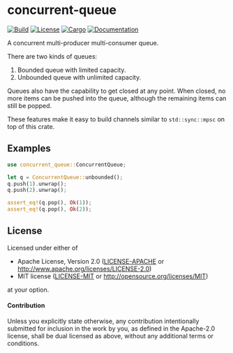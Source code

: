 # concurrent-queue

[![Build](https://github.com/smol-rs/concurrent-queue/workflows/Build%20and%20test/badge.svg)](
https://github.com/smol-rs/concurrent-queue/actions)
[![License](https://img.shields.io/badge/license-Apache--2.0_OR_MIT-blue.svg)](
https://github.com/smol-rs/concurrent-queue)
[![Cargo](https://img.shields.io/crates/v/concurrent-queue.svg)](
https://crates.io/crates/concurrent-queue)
[![Documentation](https://docs.rs/concurrent-queue/badge.svg)](
https://docs.rs/concurrent-queue)

A concurrent multi-producer multi-consumer queue.

There are two kinds of queues:

1. Bounded queue with limited capacity.
2. Unbounded queue with unlimited capacity.

Queues also have the capability to get closed at any point. When closed, no more items can be
pushed into the queue, although the remaining items can still be popped.

These features make it easy to build channels similar to `std::sync::mpsc` on top of this
crate.

## Examples

```rust
use concurrent_queue::ConcurrentQueue;

let q = ConcurrentQueue::unbounded();
q.push(1).unwrap();
q.push(2).unwrap();

assert_eq!(q.pop(), Ok(1));
assert_eq!(q.pop(), Ok(2));
```

## License

Licensed under either of

 * Apache License, Version 2.0 ([LICENSE-APACHE](LICENSE-APACHE) or http://www.apache.org/licenses/LICENSE-2.0)
 * MIT license ([LICENSE-MIT](LICENSE-MIT) or http://opensource.org/licenses/MIT)

at your option.

#### Contribution

Unless you explicitly state otherwise, any contribution intentionally submitted
for inclusion in the work by you, as defined in the Apache-2.0 license, shall be
dual licensed as above, without any additional terms or conditions.
